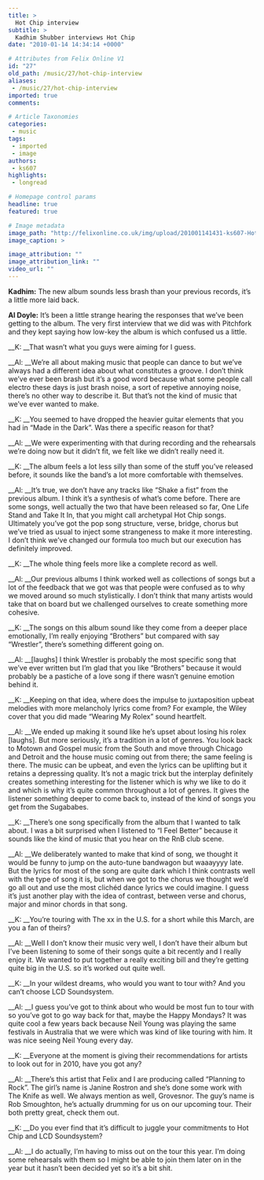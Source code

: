 ```yaml
---
title: >
  Hot Chip interview
subtitle: >
  Kadhim Shubber interviews Hot Chip
date: "2010-01-14 14:34:14 +0000"

# Attributes from Felix Online V1
id: "27"
old_path: /music/27/hot-chip-interview
aliases:
 - /music/27/hot-chip-interview
imported: true
comments:

# Article Taxonomies
categories:
 - music
tags:
 - imported
 - image
authors:
 - ks607
highlights:
 - longread

# Homepage control params
headline: true
featured: true

# Image metadata
image_path: "http://felixonline.co.uk/img/upload/201001141431-ks607-HotChip.jpg"
image_caption: >

image_attribution: ""
image_attribution_link: ""
video_url: ""
---
```


__Kadhim:__ The new album sounds less brash than your previous records, it’s a little more laid back.

__Al Doyle:__ It’s been a little strange hearing the responses that we’ve been getting to the album. The very first interview that we did was with Pitchfork and they kept saying how low-key the album is which confused us a little.

__K: __That wasn’t what you guys were aiming for I guess.

__Al: __We’re all about making music that people can dance to but we’ve always had a different idea about what constitutes a groove. I don’t think we’ve ever been brash but it’s a good word because what some people call electro these days is just brash noise, a sort of repetive annoying noise, there’s no other way to describe it. But that’s not the kind of music that we’ve ever wanted to make.

__K: __You seemed to have dropped the heavier guitar elements that you had in “Made in the Dark”. Was there a specific reason for that?

__Al: __We were experimenting with that during recording and the rehearsals we’re doing now but it didn’t fit, we felt like we didn’t really need it.

__K: __The album feels a lot less silly than some of the stuff you’ve released before, it sounds like the band’s a lot more comfortable with themselves.

__Al: __It’s true, we don’t have any tracks like “Shake a fist” from the previous album. I think it’s a synthesis of what’s come before. There are some songs, well actually the two that have been released so far, One Life Stand and Take It In, that you might call archetypal Hot Chip songs. Ultimately you’ve got the pop song structure, verse, bridge, chorus but we’ve tried as usual to inject some strangeness to make it more interesting. I don’t think we’ve changed our formula too much but our execution has definitely improved.

__K: __The whole thing feels more like a complete record as well.

__Al: __Our previous albums I think worked well as collections of songs but a lot of the feedback that we got was that people were confused as to why we moved around so much stylistically. I don’t think that many artists would take that on board but we challenged ourselves to create something more cohesive.

__K: __The songs on this album sound like they come from a deeper place emotionally, I’m really enjoying “Brothers” but compared with say “Wrestler”, there’s something different going on.

__Al: __[laughs] I think Wrestler is probably the most specific song that we’ve ever written but I’m glad that you like “Brothers” because it would probably be a pastiche of a love song if there wasn’t genuine emotion behind it.

__K: __Keeping on that idea, where does the impulse to juxtaposition upbeat melodies with more melancholy lyrics come from? For example, the Wiley cover that you did made “Wearing My Rolex” sound heartfelt.

__Al: __We ended up making it sound like he’s upset about losing his rolex [laughs]. But more seriously, it’s a tradition in a lot of genres. You look back to Motown and Gospel music from the South and move through Chicago and Detroit and the house music coming out from there; the same feeling is there. The music can be upbeat, and even the lyrics can be uplifting but it retains a depressing quality. It’s not a magic trick but the interplay definitely creates something interesting for the listener which is why we like to do it and which is why it’s quite common throughout a lot of genres. It gives the listener something deeper to come back to, instead of the kind of songs you get from the Sugababes.

__K: __There’s one song specifically from the album that I wanted to talk about. I was a bit surprised when I listened to “I Feel Better” because it sounds like the kind of music that you hear on the RnB club scene.

__Al: __We deliberately wanted to make that kind of song, we thought it would be funny to jump on the auto-tune bandwagon but waaayyyy late. But the lyrics for most of the song are quite dark which I think contrasts well with the type of song it is, but when we got to the chorus we thought we’d go all out and use the most clichéd dance lyrics we could imagine. I guess it’s just another play with the idea of contrast, between verse and chorus, major and minor chords in that song.

__K: __You’re touring with The xx in the U.S. for a short while this March, are you a fan of theirs?

__Al: __Well I don’t know their music very well, I don’t have their album but I’ve been listening to some of their songs quite a bit recently and I really enjoy it. We wanted to put together a really exciting bill and they’re getting quite big in the U.S. so it’s worked out quite well.

__K: __In your wildest dreams, who would you want to tour with? And you can’t choose LCD Soundsystem.

__Al: __I guess you’ve got to think about who would be most fun to tour with so you’ve got to go way back for that, maybe the Happy Mondays? It was quite cool a few years back because Neil Young was playing the same festivals in Australia that we were which was kind of like touring with him. It was nice seeing Neil Young every day.

__K: __Everyone at the moment is giving their recommendations for artists to look out for in 2010, have you got any?

__Al: __There’s this artist that Felix and I are producing called “Planning to Rock”. The girl’s name is Janine Rostron and she’s done some work with The Knife as well. We always mention as well, Grovesnor. The guy’s name is Rob Smoughton, he’s actually drumming for us on our upcoming tour. Their both pretty great, check them out.

__K: __Do you ever find that it’s difficult to juggle your commitments to Hot Chip and LCD Soundsystem?

__Al: __I do actually, I’m having to miss out on the tour this year. I’m doing some rehearsals with them so I might be able to join them later on in the year but it hasn’t been decided yet so it’s a bit shit.
